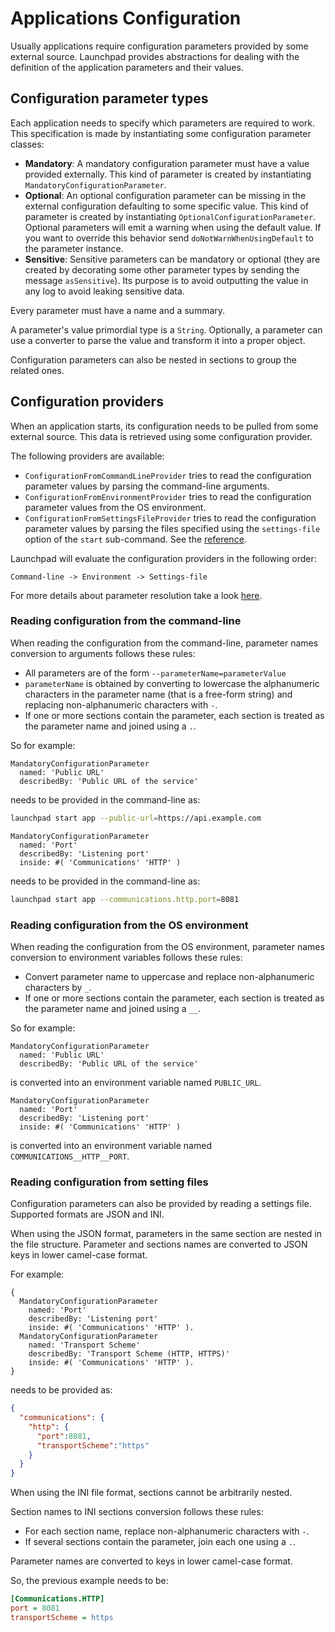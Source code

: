 # Applications Configuration

Usually applications require configuration parameters provided by some external
source. Launchpad provides abstractions for dealing with the definition of the
application parameters and their values.

## Configuration parameter types

Each application needs to specify which parameters are required to work.
This specification is made by instantiating some configuration parameter classes:

- **Mandatory**: A mandatory configuration parameter must have a value provided
  externally. This kind of parameter is created by instantiating `MandatoryConfigurationParameter`.
- **Optional**: An optional configuration parameter can be missing in the
  external configuration defaulting to some specific value. This kind of
  parameter is created by instantiating `OptionalConfigurationParameter`.
  Optional parameters will emit a warning when using the default value. If you
  want to override this behavior send `doNotWarnWhenUsingDefault` to the
  parameter instance.
- **Sensitive**: Sensitive parameters can be mandatory or optional (they are
  created by decorating some other parameter types by sending the message
  `asSensitive`). Its purpose is to avoid outputting the value in any log to
  avoid leaking sensitive data.

Every parameter must have a name and a summary.

A parameter's value primordial type is a `String`. Optionally, a parameter can
use a converter to parse the value and transform it
into a proper object.

Configuration parameters can also be nested in sections to group the related ones.

## Configuration providers

When an application starts, its configuration needs to be
pulled from some external source. This data is retrieved using some configuration
provider.

The following providers are available:

- `ConfigurationFromCommandLineProvider` tries to read the configuration parameter
  values by parsing the command-line arguments.
- `ConfigurationFromEnvironmentProvider` tries to read the configuration parameter
  values from the OS environment.
- `ConfigurationFromSettingsFileProvider` tries to read the configuration parameter
  values by parsing the files specified using the `settings-file` option
  of the `start` sub-command. See the [reference](CLI.md).

Launchpad will evaluate the configuration providers in the following order:

`Command-line -> Environment -> Settings-file`

For more details about parameter resolution take a look [here](../explanation/Configuration-resolution.md).

### Reading configuration from the command-line

When reading the configuration from the command-line, parameter names conversion
to arguments follows these rules:

- All parameters are of the form `--parameterName=parameterValue`
- `parameterName` is obtained by converting to lowercase the alphanumeric
  characters in the parameter name (that is a free-form string) and replacing
  non-alphanumeric characters with `-`.
- If one or more sections contain the parameter, each section is treated as the
  parameter name and joined using a `.`.

So for example:

```smalltalk
MandatoryConfigurationParameter
  named: 'Public URL'
  describedBy: 'Public URL of the service'
```

needs to be provided in the command-line as:

```bash
launchpad start app --public-url=https://api.example.com
```

```smalltalk
MandatoryConfigurationParameter
  named: 'Port'
  describedBy: 'Listening port'
  inside: #( 'Communications' 'HTTP' )
```

needs to be provided in the command-line as:

```bash
launchpad start app --communications.http.port=8081
```

### Reading configuration from the OS environment

When reading the configuration from the OS environment, parameter names conversion
to environment variables follows these rules:

- Convert parameter name to uppercase and replace non-alphanumeric characters
  by `_`.
- If one or more sections contain the parameter, each section is treated as the
  parameter name and joined using a `__`.

So for example:

```smalltalk
MandatoryConfigurationParameter
  named: 'Public URL'
  describedBy: 'Public URL of the service'
```

is converted into an environment variable named `PUBLIC_URL`.

```smalltalk
MandatoryConfigurationParameter
  named: 'Port'
  describedBy: 'Listening port'
  inside: #( 'Communications' 'HTTP' )
```

is converted into an environment variable named `COMMUNICATIONS__HTTP__PORT`.

### Reading configuration from setting files

Configuration parameters can also be provided by reading a settings file.
Supported formats are JSON and INI.

When using the JSON format, parameters in the same section are nested in the file
structure. Parameter and sections names are converted to JSON keys in lower
camel-case format.

For example:

```smalltalk
{
  MandatoryConfigurationParameter
    named: 'Port'
    describedBy: 'Listening port'
    inside: #( 'Communications' 'HTTP' ).
  MandatoryConfigurationParameter
    named: 'Transport Scheme'
    describedBy: 'Transport Scheme (HTTP, HTTPS)'
    inside: #( 'Communications' 'HTTP' ).
}
```

needs to be provided as:

```json
{
  "communications": {
    "http": {
      "port":8081,
      "transportScheme":"https"
    }
  }
}
```

When using the INI file format, sections cannot be arbitrarily nested.

Section names to INI sections conversion follows these rules:

- For each section name, replace non-alphanumeric characters with `-`.
- If several sections contain the parameter, join each one using a `.`.

Parameter names are converted to keys in lower camel-case format.

So, the previous example needs to be:

```ini
[Communications.HTTP]
port = 8081
transportScheme = https
```
